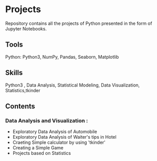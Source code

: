 
# Projects
Repository contains all the projects of Python presented in the form of Jupyter Notebooks.

## Tools

Python: Python3, NumPy, Pandas, Seaborn, Matplotlib

## Skills

Python3 , Data Analysis, Statistical Modeling, Data Visualization, Statistics,tkinder

## Contents

 ### Data Analysis and Visualization :

  * Exploratory Data Analysis of Automobile [](https://github.com/PANCHAMIVT/Edubridge-Data-Analytics/blob/main/Projects/EDA-Automobile/Automobile.ipynb)
  * Exploratory Data Analysis of Waiter's tips in Hotel
  * Craeting Simple calculator by using 'tkinder'
  * Creating a Simple Game
  * Projects based on Statistics

